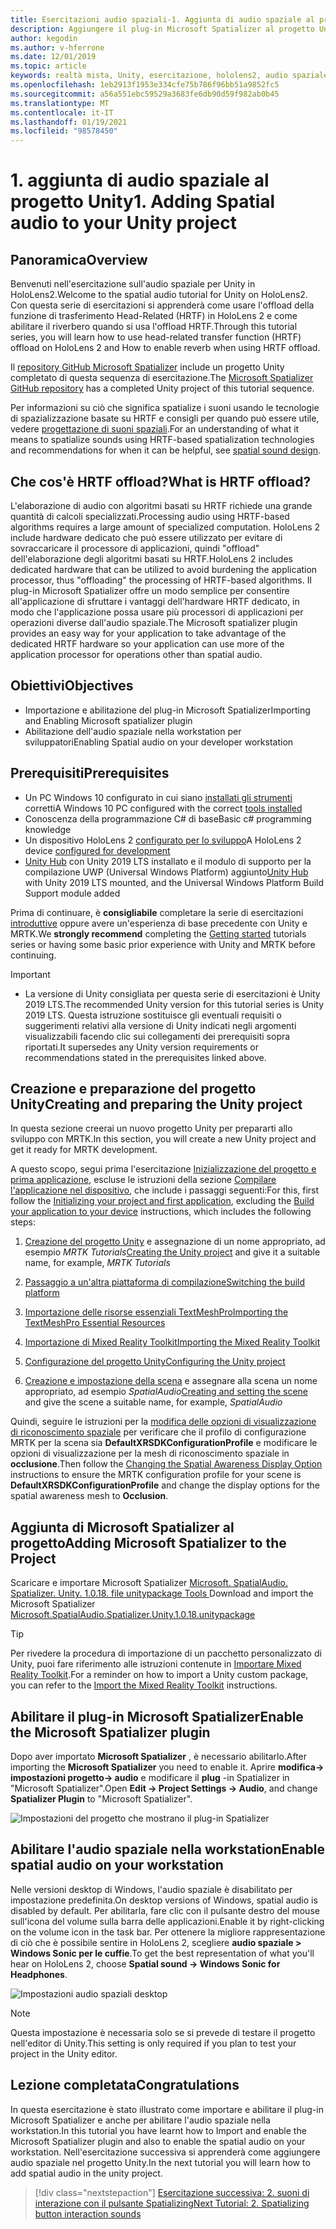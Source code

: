 ```yaml
---
title: Esercitazioni audio spaziali-1. Aggiunta di audio spaziale al progetto
description: Aggiungere il plug-in Microsoft Spatializer al progetto Unity per accedere a HoloLens 2 HRTF hardware offload.
author: kegodin
ms.author: v-hferrone
ms.date: 12/01/2019
ms.topic: article
keywords: realtà mista, Unity, esercitazione, hololens2, audio spaziale, MRTK, Toolkit per realtà mista, UWP, Windows 10, HRTF, funzione di trasferimento relativa alla testa, Reverb, Microsoft Spatializer
ms.openlocfilehash: 1eb2913f1953e334cfe75b786f96bb51a9852fc5
ms.sourcegitcommit: a56a551ebc59529a3683fe6db90d59f982ab0b45
ms.translationtype: MT
ms.contentlocale: it-IT
ms.lasthandoff: 01/19/2021
ms.locfileid: "98578450"
---
```

# <a name="1-adding-spatial-audio-to-your-unity-project"></a><span data-ttu-id="42bc4-105">1. aggiunta di audio spaziale al progetto Unity</span><span class="sxs-lookup"><span data-stu-id="42bc4-105">1. Adding Spatial audio to your Unity project</span></span>

## <a name="overview"></a><span data-ttu-id="42bc4-106">Panoramica</span><span class="sxs-lookup"><span data-stu-id="42bc4-106">Overview</span></span>

<span data-ttu-id="42bc4-107">Benvenuti nell'esercitazione sull'audio spaziale per Unity in HoloLens2.</span><span class="sxs-lookup"><span data-stu-id="42bc4-107">Welcome to the spatial audio tutorial for Unity on HoloLens2.</span></span> <span data-ttu-id="42bc4-108">Con questa serie di esercitazioni si apprenderà come usare l'offload della funzione di trasferimento Head-Related (HRTF) in HoloLens 2 e come abilitare il riverbero quando si usa l'offload HRTF.</span><span class="sxs-lookup"><span data-stu-id="42bc4-108">Through this tutorial series, you will learn how to use head-related transfer function (HRTF) offload on HoloLens 2 and How to enable reverb when using HRTF offload.</span></span>

<span data-ttu-id="42bc4-109">Il [repository GitHub Microsoft Spatializer](https://github.com/microsoft/spatialaudio-unity) include un progetto Unity completato di questa sequenza di esercitazione.</span><span class="sxs-lookup"><span data-stu-id="42bc4-109">The [Microsoft Spatializer GitHub repository](https://github.com/microsoft/spatialaudio-unity) has a completed Unity project of this tutorial sequence.</span></span>

<span data-ttu-id="42bc4-110">Per informazioni su ciò che significa spatialize i suoni usando le tecnologie di spazializzazione basate su HRTF e consigli per quando può essere utile, vedere [progettazione di suoni spaziali](https://docs.microsoft.com/windows/mixed-reality/spatial-sound-design).</span><span class="sxs-lookup"><span data-stu-id="42bc4-110">For an understanding of what it means to spatialize sounds using HRTF-based spatialization technologies and recommendations for when it can be helpful, see [spatial sound design](https://docs.microsoft.com/windows/mixed-reality/spatial-sound-design).</span></span>

## <a name="what-is-hrtf-offload"></a><span data-ttu-id="42bc4-111">Che cos'è HRTF offload?</span><span class="sxs-lookup"><span data-stu-id="42bc4-111">What is HRTF offload?</span></span>

<span data-ttu-id="42bc4-112">L'elaborazione di audio con algoritmi basati su HRTF richiede una grande quantità di calcoli specializzati.</span><span class="sxs-lookup"><span data-stu-id="42bc4-112">Processing audio using HRTF-based algorithms requires a large amount of specialized computation.</span></span> <span data-ttu-id="42bc4-113">HoloLens 2 include hardware dedicato che può essere utilizzato per evitare di sovraccaricare il processore di applicazioni, quindi "offload" dell'elaborazione degli algoritmi basati su HRTF.</span><span class="sxs-lookup"><span data-stu-id="42bc4-113">HoloLens 2 includes dedicated hardware that can be utilized to avoid burdening the application processor, thus "offloading" the processing of HRTF-based algorithms.</span></span>  <span data-ttu-id="42bc4-114">Il plug-in Microsoft Spatializer offre un modo semplice per consentire all'applicazione di sfruttare i vantaggi dell'hardware HRTF dedicato, in modo che l'applicazione possa usare più processori di applicazioni per operazioni diverse dall'audio spaziale.</span><span class="sxs-lookup"><span data-stu-id="42bc4-114">The Microsoft spatializer plugin provides an easy way for your application to take advantage of the dedicated HRTF hardware so your application can use more of the application processor for operations other than spatial audio.</span></span>

## <a name="objectives"></a><span data-ttu-id="42bc4-115">Obiettivi</span><span class="sxs-lookup"><span data-stu-id="42bc4-115">Objectives</span></span>

* <span data-ttu-id="42bc4-116">Importazione e abilitazione del plug-in Microsoft Spatializer</span><span class="sxs-lookup"><span data-stu-id="42bc4-116">Importing and Enabling Microsoft spatializer plugin</span></span>
* <span data-ttu-id="42bc4-117">Abilitazione dell'audio spaziale nella workstation per sviluppatori</span><span class="sxs-lookup"><span data-stu-id="42bc4-117">Enabling Spatial audio on your developer workstation</span></span>

## <a name="prerequisites"></a><span data-ttu-id="42bc4-118">Prerequisiti</span><span class="sxs-lookup"><span data-stu-id="42bc4-118">Prerequisites</span></span>

* <span data-ttu-id="42bc4-119">Un PC Windows 10 configurato in cui siano [installati gli strumenti](../../install-the-tools.md) corretti</span><span class="sxs-lookup"><span data-stu-id="42bc4-119">A Windows 10 PC configured with the correct [tools installed](../../install-the-tools.md)</span></span>
* <span data-ttu-id="42bc4-120">Conoscenza della programmazione C# di base</span><span class="sxs-lookup"><span data-stu-id="42bc4-120">Basic c# programming knowledge</span></span>
* <span data-ttu-id="42bc4-121">Un dispositivo HoloLens 2 [configurato per lo sviluppo](../../platform-capabilities-and-apis/using-visual-studio.md#enabling-developer-mode)</span><span class="sxs-lookup"><span data-stu-id="42bc4-121">A HoloLens 2 device [configured for development](../../platform-capabilities-and-apis/using-visual-studio.md#enabling-developer-mode)</span></span>
* <span data-ttu-id="42bc4-122"><a href="https://docs.unity3d.com/Manual/GettingStartedInstallingHub.html" target="_blank">Unity Hub</a> con Unity 2019 LTS installato e il modulo di supporto per la compilazione UWP (Universal Windows Platform) aggiunto</span><span class="sxs-lookup"><span data-stu-id="42bc4-122"><a href="https://docs.unity3d.com/Manual/GettingStartedInstallingHub.html" target="_blank">Unity Hub</a> with Unity 2019 LTS mounted, and the Universal Windows Platform Build Support module added</span></span>

<span data-ttu-id="42bc4-123">Prima di continuare, è **consigliabile** completare la serie di esercitazioni [introduttive](mr-learning-base-01.md) oppure avere un'esperienza di base precedente con Unity e MRTK.</span><span class="sxs-lookup"><span data-stu-id="42bc4-123">We **strongly recommend** completing the [Getting started](mr-learning-base-01.md) tutorials series or having some basic prior experience with Unity and MRTK before continuing.</span></span>

> [!IMPORTANT]
>
> * <span data-ttu-id="42bc4-124">La versione di Unity consigliata per questa serie di esercitazioni è Unity 2019 LTS.</span><span class="sxs-lookup"><span data-stu-id="42bc4-124">The recommended Unity version for this tutorial series is Unity 2019 LTS.</span></span> <span data-ttu-id="42bc4-125">Questa istruzione sostituisce gli eventuali requisiti o suggerimenti relativi alla versione di Unity indicati negli argomenti visualizzabili facendo clic sui collegamenti dei prerequisiti sopra riportati.</span><span class="sxs-lookup"><span data-stu-id="42bc4-125">It supersedes any Unity version requirements or recommendations stated in the prerequisites linked above.</span></span>

## <a name="creating-and-preparing-the-unity-project"></a><span data-ttu-id="42bc4-126">Creazione e preparazione del progetto Unity</span><span class="sxs-lookup"><span data-stu-id="42bc4-126">Creating and preparing the Unity project</span></span>

<span data-ttu-id="42bc4-127">In questa sezione creerai un nuovo progetto Unity per prepararti allo sviluppo con MRTK.</span><span class="sxs-lookup"><span data-stu-id="42bc4-127">In this section, you will create a new Unity project and get it ready for MRTK development.</span></span>

<span data-ttu-id="42bc4-128">A questo scopo, segui prima l'esercitazione [Inizializzazione del progetto e prima applicazione](mr-learning-base-02.md), escluse le istruzioni della sezione [Compilare l'applicazione nel dispositivo](mr-learning-base-02.md#building-your-application-to-your-hololens-2), che include i passaggi seguenti:</span><span class="sxs-lookup"><span data-stu-id="42bc4-128">For this, first follow the [Initializing your project and first application](mr-learning-base-02.md), excluding the [Build your application to your device](mr-learning-base-02.md#building-your-application-to-your-hololens-2) instructions, which includes the following steps:</span></span>

1. <span data-ttu-id="42bc4-129">[Creazione del progetto Unity](mr-learning-base-02.md#creating-the-unity-project) e assegnazione di un nome appropriato, ad esempio *MRTK Tutorials*</span><span class="sxs-lookup"><span data-stu-id="42bc4-129">[Creating the Unity project](mr-learning-base-02.md#creating-the-unity-project) and give it a suitable name, for example, *MRTK Tutorials*</span></span>

1. [<span data-ttu-id="42bc4-130">Passaggio a un'altra piattaforma di compilazione</span><span class="sxs-lookup"><span data-stu-id="42bc4-130">Switching the build platform</span></span>](mr-learning-base-02.md#configuring-the-unity-project)

1. [<span data-ttu-id="42bc4-131">Importazione delle risorse essenziali TextMeshPro</span><span class="sxs-lookup"><span data-stu-id="42bc4-131">Importing the TextMeshPro Essential Resources</span></span>](mr-learning-base-02.md#importing-the-textmeshpro-essential-resources)

1. [<span data-ttu-id="42bc4-132">Importazione di Mixed Reality Toolkit</span><span class="sxs-lookup"><span data-stu-id="42bc4-132">Importing the Mixed Reality Toolkit</span></span>](mr-learning-base-02.md#importing-the-mixed-reality-toolkit)

1. [<span data-ttu-id="42bc4-133">Configurazione del progetto Unity</span><span class="sxs-lookup"><span data-stu-id="42bc4-133">Configuring the Unity project</span></span>](mr-learning-base-02.md#configuring-the-unity-project)

1. <span data-ttu-id="42bc4-134">[Creazione e impostazione della scena](mr-learning-base-02.md#creating-and-configuring-the-scene) e assegnare alla scena un nome appropriato, ad esempio *SpatialAudio*</span><span class="sxs-lookup"><span data-stu-id="42bc4-134">[Creating and setting the scene](mr-learning-base-02.md#creating-and-configuring-the-scene) and give the scene a suitable name, for example, *SpatialAudio*</span></span>

<span data-ttu-id="42bc4-135">Quindi, seguire le istruzioni per la [modifica delle opzioni di visualizzazione di riconoscimento spaziale](mr-learning-base-03.md#changing-the-spatial-awareness-display-option) per verificare che il profilo di configurazione MRTK per la scena sia **DefaultXRSDKConfigurationProfile** e modificare le opzioni di visualizzazione per la mesh di riconoscimento spaziale in **occlusione**.</span><span class="sxs-lookup"><span data-stu-id="42bc4-135">Then follow the [Changing the Spatial Awareness Display Option](mr-learning-base-03.md#changing-the-spatial-awareness-display-option) instructions to ensure the MRTK configuration profile for your scene is **DefaultXRSDKConfigurationProfile** and change the display options for the spatial awareness mesh to **Occlusion**.</span></span>

## <a name="adding-microsoft-spatializer-to-the-project"></a><span data-ttu-id="42bc4-136">Aggiunta di Microsoft Spatializer al progetto</span><span class="sxs-lookup"><span data-stu-id="42bc4-136">Adding Microsoft Spatializer to the Project</span></span>

<span data-ttu-id="42bc4-137">Scaricare e importare Microsoft Spatializer  <a href="https://github.com/microsoft/spatialaudio-unity/releases/download/v1.0.18/Microsoft.SpatialAudio.Spatializer.Unity.1.0.18.unitypackage" target="_blank">Microsoft. SpatialAudio. Spatializer. Unity. 1.0.18. file unitypackage Tools </a></span><span class="sxs-lookup"><span data-stu-id="42bc4-137">Download and import the Microsoft Spatializer  <a href="https://github.com/microsoft/spatialaudio-unity/releases/download/v1.0.18/Microsoft.SpatialAudio.Spatializer.Unity.1.0.18.unitypackage" target="_blank">Microsoft.SpatialAudio.Spatializer.Unity.1.0.18.unitypackage </a></span></span>

>[!TIP]
> <span data-ttu-id="42bc4-138">Per rivedere la procedura di importazione di un pacchetto personalizzato di Unity, puoi fare riferimento alle istruzioni contenute in [Importare Mixed Reality Toolkit](../../../mrlearning-base-ch1.md#import-the-mixed-reality-toolkit).</span><span class="sxs-lookup"><span data-stu-id="42bc4-138">For a reminder on how to import a Unity custom package, you can refer to the [Import the Mixed Reality Toolkit](../../../mrlearning-base-ch1.md#import-the-mixed-reality-toolkit) instructions.</span></span>

## <a name="enable-the-microsoft-spatializer-plugin"></a><span data-ttu-id="42bc4-139">Abilitare il plug-in Microsoft Spatializer</span><span class="sxs-lookup"><span data-stu-id="42bc4-139">Enable the Microsoft Spatializer plugin</span></span>

<span data-ttu-id="42bc4-140">Dopo aver importato **Microsoft Spatializer** , è necessario abilitarlo.</span><span class="sxs-lookup"><span data-stu-id="42bc4-140">After importing the **Microsoft Spatializer** you need to enable it.</span></span> <span data-ttu-id="42bc4-141">Aprire **modifica-> impostazioni progetto-> audio** e modificare il **plug** -in Spatializer in "Microsoft Spatializer".</span><span class="sxs-lookup"><span data-stu-id="42bc4-141">Open **Edit -> Project Settings -> Audio**, and change **Spatializer Plugin** to "Microsoft Spatializer".</span></span>

![Impostazioni del progetto che mostrano il plug-in Spatializer](images/spatial-audio/spatial-audio-01-section3-step1-1.png)

## <a name="enable-spatial-audio-on-your-workstation"></a><span data-ttu-id="42bc4-143">Abilitare l'audio spaziale nella workstation</span><span class="sxs-lookup"><span data-stu-id="42bc4-143">Enable spatial audio on your workstation</span></span>

<span data-ttu-id="42bc4-144">Nelle versioni desktop di Windows, l'audio spaziale è disabilitato per impostazione predefinita.</span><span class="sxs-lookup"><span data-stu-id="42bc4-144">On desktop versions of Windows, spatial audio is disabled by default.</span></span> <span data-ttu-id="42bc4-145">Per abilitarla, fare clic con il pulsante destro del mouse sull'icona del volume sulla barra delle applicazioni.</span><span class="sxs-lookup"><span data-stu-id="42bc4-145">Enable it by right-clicking on the volume icon in the task bar.</span></span> <span data-ttu-id="42bc4-146">Per ottenere la migliore rappresentazione di ciò che è possibile sentire in HoloLens 2, scegliere **audio spaziale > Windows Sonic per le cuffie**.</span><span class="sxs-lookup"><span data-stu-id="42bc4-146">To get the best representation of what you'll hear on HoloLens 2, choose **Spatial sound -> Windows Sonic for Headphones**.</span></span>

![Impostazioni audio spaziali desktop](images/spatial-audio/spatial-audio-01-section4-step1-1.png)

> [!NOTE]
> <span data-ttu-id="42bc4-148">Questa impostazione è necessaria solo se si prevede di testare il progetto nell'editor di Unity.</span><span class="sxs-lookup"><span data-stu-id="42bc4-148">This setting is only required if you plan to test your project in the Unity editor.</span></span>

## <a name="congratulations"></a><span data-ttu-id="42bc4-149">Lezione completata</span><span class="sxs-lookup"><span data-stu-id="42bc4-149">Congratulations</span></span>

<span data-ttu-id="42bc4-150">In questa esercitazione è stato illustrato come importare e abilitare il plug-in Microsoft Spatializer e anche per abilitare l'audio spaziale nella workstation.</span><span class="sxs-lookup"><span data-stu-id="42bc4-150">In this tutorial you have learnt how to Import and enable the Microsoft Spatializer plugin and also to enable the spatial audio on your workstation.</span></span>
<span data-ttu-id="42bc4-151">Nell'esercitazione successiva si apprenderà come aggiungere audio spaziale nel progetto Unity.</span><span class="sxs-lookup"><span data-stu-id="42bc4-151">In the next tutorial you will learn how to add spatial audio in the unity project.</span></span>

> [!div class="nextstepaction"]
> [<span data-ttu-id="42bc4-152">Esercitazione successiva: 2. suoni di interazione con il pulsante Spatializing</span><span class="sxs-lookup"><span data-stu-id="42bc4-152">Next Tutorial: 2. Spatializing button interaction sounds</span></span>](unity-spatial-audio-ch2.md)
